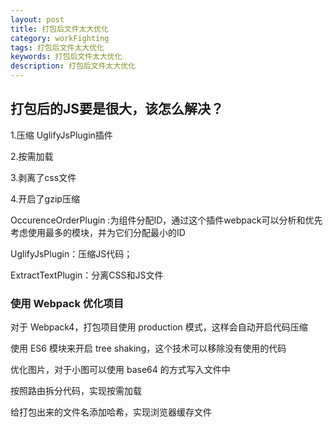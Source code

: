 ```yaml
---
layout: post
title: 打包后文件太大优化
category: workFighting
tags: 打包后文件太大优化
keywords: 打包后文件太大优化
description: 打包后文件太大优化
---
```


## 打包后的JS要是很大，该怎么解决？
1.压缩 UglifyJsPlugin插件

2.按需加载 

3.剥离了css文件 

4.开启了gzip压缩


OccurenceOrderPlugin :为组件分配ID，通过这个插件webpack可以分析和优先考虑使用最多的模块，并为它们分配最小的ID

UglifyJsPlugin：压缩JS代码；

ExtractTextPlugin：分离CSS和JS文件

### 使用 Webpack 优化项目
对于 Webpack4，打包项目使用 production 模式，这样会自动开启代码压缩

使用 ES6 模块来开启 tree shaking，这个技术可以移除没有使用的代码

优化图片，对于小图可以使用 base64 的方式写入文件中

按照路由拆分代码，实现按需加载

给打包出来的文件名添加哈希，实现浏览器缓存文件
